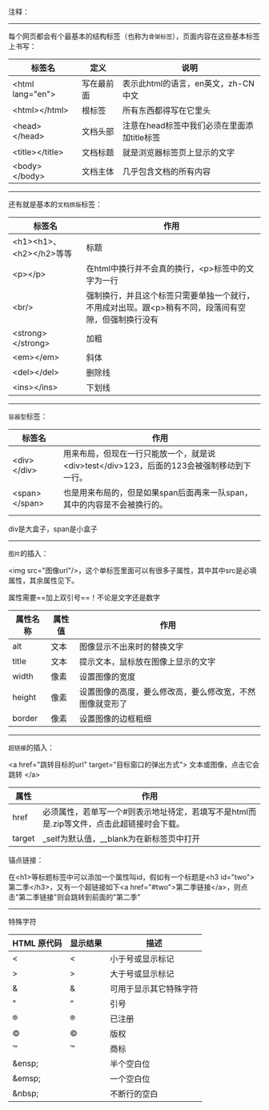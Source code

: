 注释：<!--我是不会显示的注释-->

------

每个网页都会有个最基本的结构标签（也称为`骨架标签`），页面内容在这些基本标签上书写：

| 标签名             | 定义       | 说明                                        |
| ------------------ | ---------- | ------------------------------------------- |
| \<html lang="en"\> | 写在最前面 | 表示此html的语言，en英文，zh-CN中文         |
| \<html></html\>    | 根标签     | 所有东西都得写在它里头                      |
| \<head></head\>    | 文档头部   | 注意在head标签中我们必须在里面添加title标签 |
| \<title></title\>  | 文档标题   | 就是浏览器标签页上显示的文字                |
| \<body></body\>    | 文档主体   | 几乎包含文档的所有内容                      |



------

还有就是基本的`文档排版`标签：

| 标签名                      | 作用                                                         |
| --------------------------- | ------------------------------------------------------------ |
| \<h1>\<h1>、\<h2>\</h2>等等 | 标题                                                         |
| \<p>\</p>                   | 在html中换行并不会真的换行，\<p>标签中的文字为一行           |
| \<br/>                      | 强制换行，并且这个标签只需要单独一个就行，不用成对出现。跟\<p>稍有不同，段落间有空隙，但强制换行没有 |
| \<strong></strong\>         | 加粗                                                         |
| \<em></em\>                 | 斜体                                                         |
| \<del></del\>               | 删除线                                                       |
| \<ins></ins\>               | 下划线                                                       |



------

`容器型`标签：

| 标签名          | 作用                                                         |
| --------------- | ------------------------------------------------------------ |
| \<div>\</div>   | 用来布局，但现在一行只能放一个，就是说\<div>test\</div>123，后面的123会被强制移动到下一行。 |
| \<span>\</span> | 也是用来布局的，但是如果span后面再来一队span，其中的内容是不会被换行的。 |
|                 |                                                              |

div是大盒子，span是小盒子



------

`图片`的插入：

<img src="图像url"/\>，这个单标签里面可以有很多子属性，其中其中src是必填属性，其余属性见下。

属性需要==加上双引号==！不论是文字还是数字

| 属性名称 | 属性值 | 作用                                                     |
| -------- | ------ | -------------------------------------------------------- |
| alt      | 文本   | 图像显示不出来时的替换文字                               |
| title    | 文本   | 提示文本，鼠标放在图像上显示的文字                       |
| width    | 像素   | 设置图像的宽度                                           |
| height   | 像素   | 设置图像的高度，要么修改高，要么修改宽，不然图像就变形了 |
| border   | 像素   | 设置图像的边框粗细                                       |



------

`超链接`的插入：

\<a href="跳转目标的url" target="目标窗口的弹出方式"> 文本或图像，点击它会跳转 \</a>

| 属性   | 作用                                                         |
| ------ | ------------------------------------------------------------ |
| href   | 必须属性，若单写一个#则表示地址待定，若填写不是html而是.zip等文件，点击此超链接时会下载。 |
| target | \_self为默认值，__blank为在新标签页中打开                    |

锚点链接：

在\<h1>等标题标签中可以添加一个属性叫id，假如有一个标题是\<h3 id="two">第二季\</h3>，又有一个超链接如下\<a href="#two">第二季链接\</a>，则点击"第二季链接"则会跳转到前面的"第二季"



------

特殊字符

| HTML 原代码 | 显示结果 | 描述                   |
| ----------- | -------- | ---------------------- |
| &lt;        | <        | 小于号或显示标记       |
| &gt;        | >        | 大于号或显示标记       |
| &amp;       | &        | 可用于显示其它特殊字符 |
| &quot;      | “        | 引号                   |
| &reg;       | ®        | 已注册                 |
| &copy;      | ©        | 版权                   |
| &trade;     | ™        | 商标                   |
| \&ensp;     |          | 半个空白位             |
| \&emsp;     |          | 一个空白位             |
| \&nbsp;     |          | 不断行的空白           |

